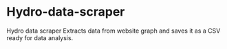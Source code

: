 # Hydro-data-scraper
Hydro data scraper
Extracts data from website graph and saves it as a CSV ready for data analysis.
